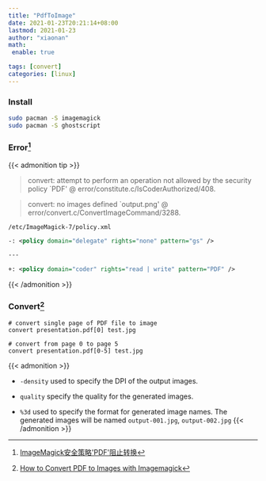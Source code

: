 ```yaml
---
title: "PdfToImage"
date: 2021-01-23T20:21:14+08:00
lastmod: 2021-01-23
author: "xiaonan"
math:
 enable: true

tags: [convert]
categories: [linux]
---
```


### Install

```bash
sudo pacman -S imagemagick
sudo pacman -S ghostscript
```

### Error[^BUG]
[^BUG]: [ImageMagick安全策略'PDF'阻止转换](https://qa.1r1g.com/sf/ask/3709883201/)

{{< admonition tip >}}

> convert: attempt to perform an operation not allowed by the security policy \`PDF\' @ error/constitute.c/IsCoderAuthorized/408.

> convert: no images defined `output.png' @ error/convert.c/ConvertImageCommand/3288.


`/etc/ImageMagick-7/policy.xml`

```xml
-: <policy domain="delegate" rights="none" pattern="gs" />

---

+: <policy domain="coder" rights="read | write" pattern="PDF" />

```

{{< /admonition >}}

### Convert[^convert]
[^convert]: [How to Convert PDF to Images with Imagemagick](https://jdhao.github.io/2019/11/20/convert_pdf_to_image_imagemagick/)

```
# convert single page of PDF file to image
convert presentation.pdf[0] test.jpg

# convert from page 0 to page 5
convert presentation.pdf[0-5] test.jpg
```

{{< admonition >}}
- `-density`
used to specify the DPI of the output images.

- `quality`
specify the quality for the generated images.

- `%3d`
used to specify the format for generated image names. The generated images will be named `output-001.jpg`, `output-002.jpg`
{{< /admonition >}}

